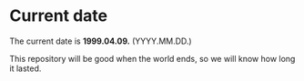 # Current date

The current date is **1999.04.09.** (YYYY.MM.DD.)

This repository will be good when the world ends, so we will know how long it lasted.